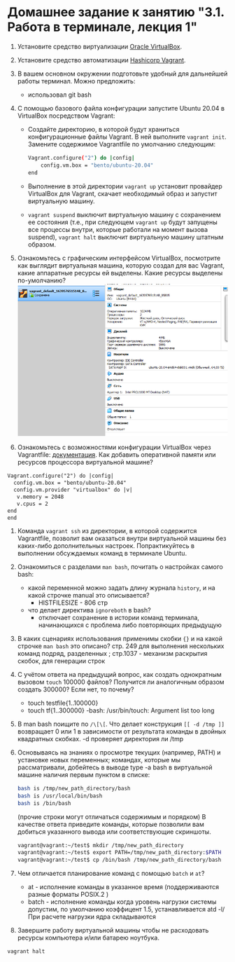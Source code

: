 # Домашнее задание к занятию "3.1. Работа в терминале, лекция 1"

1. Установите средство виртуализации [Oracle VirtualBox](https://www.virtualbox.org/).

1. Установите средство автоматизации [Hashicorp Vagrant](https://www.vagrantup.com/).

1. В вашем основном окружении подготовьте удобный для дальнейшей работы терминал. Можно предложить:

	- использовал git bash

1. С помощью базового файла конфигурации запустите Ubuntu 20.04 в VirtualBox посредством Vagrant:

	* Создайте директорию, в которой будут храниться конфигурационные файлы Vagrant. В ней выполните `vagrant init`. Замените содержимое Vagrantfile по умолчанию следующим:

		```bash
		Vagrant.configure("2") do |config|
			config.vm.box = "bento/ubuntu-20.04"
		end
		```

	* Выполнение в этой директории `vagrant up` установит провайдер VirtualBox для Vagrant, скачает необходимый образ и запустит виртуальную машину.

	* `vagrant suspend` выключит виртуальную машину с сохранением ее состояния (т.е., при следующем `vagrant up` будут запущены все процессы внутри, которые работали на момент вызова suspend), `vagrant halt` выключит виртуальную машину штатным образом.

1. Ознакомьтесь с графическим интерфейсом VirtualBox, посмотрите как выглядит виртуальная машина, которую создал для вас Vagrant, какие аппаратные ресурсы ей выделены. Какие ресурсы выделены по-умолчанию? 
![ресурсы](03_01_vbox.png)

1. Ознакомьтесь с возможностями конфигурации VirtualBox через Vagrantfile: [документация](https://www.vagrantup.com/docs/providers/virtualbox/configuration.html). Как добавить оперативной памяти или ресурсов процессора виртуальной машине?

  ```
  Vagrant.configure("2") do |config|
  	config.vm.box = "bento/ubuntu-20.04"
	config.vm.provider "virtualbox" do |v|  	 
	 v.memory = 2048
	 v.cpus = 2
  end
  end
  ```
  

1. Команда `vagrant ssh` из директории, в которой содержится Vagrantfile, позволит вам оказаться внутри виртуальной машины без каких-либо дополнительных настроек. Попрактикуйтесь в выполнении обсуждаемых команд в терминале Ubuntu.

1. Ознакомиться с разделами `man bash`, почитать о настройках самого bash:
    * какой переменной можно задать длину журнала `history`, и на какой строчке manual это описывается?
		- HISTFILESIZE - 806 стр
    * что делает директива `ignoreboth` в bash?
		- отключает сохранение в истории команд терминала, начинающихся с проблема либо повторяющих предыдущую
	
1. В каких сценариях использования применимы скобки `{}` и на какой строчке `man bash` это описано?
стр. 249 для выполнения нескольких команд подряд, разделенных ; стр.1037 - механизм раскрытия скобок, для генерации строк
1. С учётом ответа на предыдущий вопрос, как создать однократным вызовом `touch` 100000 файлов? Получится ли аналогичным образом создать 300000? Если нет, то почему?
	- touch testfile{1..100000}
	- touch tf{1..300000}
		-bash: /usr/bin/touch: Argument list too long
1. В man bash поищите по `/\[\[`. Что делает конструкция `[[ -d /tmp ]]`
возвращает 0 или 1 в зависимости от результата команды в двойных квадратных скобках. -d проверяет директория ли /tmp
1. Основываясь на знаниях о просмотре текущих (например, PATH) и установке новых переменных; командах, которые мы рассматривали, добейтесь в выводе type -a bash в виртуальной машине наличия первым пунктом в списке:

	```bash
	bash is /tmp/new_path_directory/bash
	bash is /usr/local/bin/bash
	bash is /bin/bash
	```
	(прочие строки могут отличаться содержимым и порядком)
    В качестве ответа приведите команды, которые позволили вам добиться указанного вывода или соответствующие скриншоты.
	```bash
	vagrant@vagrant:~/test$ mkdir /tmp/new_path_directory
	vagrant@vagrant:~/test$ export PATH=/tmp/new_path_directory:$PATH
	vagrant@vagrant:~/test$ cp /bin/bash /tmp/new_path_directory/bash
	```
1. Чем отличается планирование команд с помощью `batch` и `at`?
	- at - исполнение команды в указанное время (поддерживаются разные форматы POSIX.2 )
	- batch - исполнение команды когда уровень нагрузки системы допустим, по умолчанию коэффицент 1.5, устанавливается atd -l/ При расчете нагрузки ядра складываются

1. Завершите работу виртуальной машины чтобы не расходовать ресурсы компьютера и/или батарею ноутбука.
```
vagrant halt
